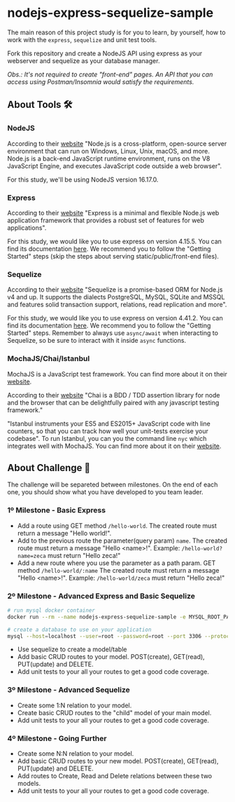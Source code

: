 # nodejs-express-sequelize-sample

The main reason of this project study is for you to learn, by yourself, how to work with the `express`, `sequelize` and unit test tools.

Fork this repository and create a NodeJS API using express as your webserver and sequelize as your database manager.

_Obs.: It's not required to create "front-end" pages. An API that you can access using Postman/Insomnia would satisfy the requirements._

## About Tools 🛠️

### NodeJS

According to their [website](https://nodejs.org/en) "Node.js is a cross-platform, open-source server environment that can run on Windows, Linux, Unix, macOS, and more.
Node.js is a back-end JavaScript runtime environment, runs on the V8 JavaScript Engine, and executes JavaScript code outside a web browser".

For this study, we'll be using NodeJS version 16.17.0.

### Express

According to their [website](https://expressjs.com/) "Express is a minimal and flexible Node.js web application framework that provides a robust set of features for web applications".

For this study, we would like you to use express on version 4.15.5.
You can find its documentation [here](https://expressjs.com/en/4x/api.html).
We recommend you to follow the "Getting Started" steps (skip the steps about serving static/public/front-end files).

### Sequelize

According to their [website](https://sequelize.org/) "Sequelize is a promise-based ORM for Node.js v4 and up. It supports the dialects PostgreSQL, MySQL, SQLite and MSSQL and features solid transaction support, relations, read replication and more".

For this study, we would like you to use express on version 4.41.2.
You can find its documentation [here](https://sequelize.org/v4/).
We recommend you to follow the "Getting Started" steps.
Remember to always use `async/await` when interacting to Sequelize, so be sure to interact with it inside `async` functions.

### MochaJS/Chai/Istanbul

MochaJS is a JavaScript test framework.
You can find more about it on their [website](https://mochajs.org/).

According to their [website](https://www.chaijs.com/) "Chai is a BDD / TDD assertion library for node and the browser that can be delightfully paired with any javascript testing framework."

"Istanbul instruments your ES5 and ES2015+ JavaScript code with line counters, so that you can track how well your unit-tests exercise your codebase".
To run Istanbul, you can you the command line `nyc` which integrates well with MochaJS.
You can find more about it on their [website](https://istanbul.js.org/).

## About Challenge 🎯

The challenge will be separeted between milestones.
On the end of each one, you should show what you have developed to you team leader.

### 1º Milestone - Basic Express

- Add a route using GET method `/hello-world`.
The created route must return a message "Hello world!".
- Add to the previous route the parameter(query param) `name`.
The created route must return a message "Hello \<name>!".
Example: `/hello-world?name=zeca` must return "Hello zeca!"
- Add a new route where you use the parameter as a path param. GET method `/hello-world/:name`
The created route must return a message "Hello \<name>!".
Example: `/hello-world/zeca` must return "Hello zeca!"

### 2º Milestone - Advanced Express and Basic Sequelize

```bash
# run mysql docker container
docker run --rm --name nodejs-express-sequelize-sample -e MYSQL_ROOT_PASSWORD=root -d -p 3306:3306 mysql:8.0

# create a database to use on your application
mysql --host=localhost --user=root --password=root --port 3306 --protocol=tcp -e "create schema nodejs_express_sequelize_sample;"
```

- Use sequelize to create a model/table
- Add basic CRUD routes to your model. POST(create), GET(read), PUT(update) and DELETE.
- Add unit tests to your all your routes to get a good code coverage.

### 3º Milestone - Advanced Sequelize

- Create some 1:N relation to your model.
- Create basic CRUD routes to the "child" model of your main model.
- Add unit tests to your all your routes to get a good code coverage.

### 4º Milestone - Going Further

- Create some N:N relation to your model.
- Add basic CRUD routes to your new model. POST(create), GET(read), PUT(update) and DELETE.
- Add routes to Create, Read and Delete relations between these two models.
- Add unit tests to your all your routes to get a good code coverage.
